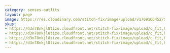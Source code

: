 ```yaml
---
category: senses-outfits
layout: page
image: https://res.cloudinary.com/stitch-fix/image/upload/v1709166452/Style_studio/Styleshuffle/2023-12-13_W_OLOF_H09_02903_r0.jpg
skus:
- https://d3n78nkjl8tizo.cloudfront.net/stitch-fix/image/upload/c_fit,h_720,w_862/v1625693255/b11lsqiat7f6fsdgjfjr.jpg
- https://d3n78nkjl8tizo.cloudfront.net/stitch-fix/image/upload/c_fit,h_720,w_862/v1686332554/ukd68tswwxdzeaknpyhe.jpg
- https://d3n78nkjl8tizo.cloudfront.net/stitch-fix/image/upload/c_fit,h_720,w_862/v1703354870/nxocijheslal8zzverti.jpg
- https://d3n78nkjl8tizo.cloudfront.net/stitch-fix/image/upload/c_fit,h_720,w_862/v1704543746/bi0xid4u7syaqux0acdr.jpg
---
```



